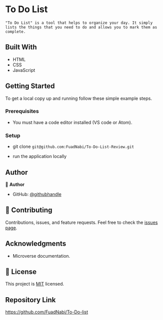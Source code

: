 # To Do List 

`"To Do List" is a tool that helps to organize your day. It simply lists the things that you need to do and allows you to mark them as complete.`

## Built With

- HTML
- CSS
- JavaScript

## Getting Started

To get a local copy up and running follow these simple example steps.

### Prerequisites

- You must have a code editor installed (VS code or Atom).

### Setup

- git clone `git@github.com:FuadNabi/To-Do-List-Review.git`

- run the application locally

## Author

:bust_in_silhouette: **Author**

- GitHub: [@githubhandle](https://github.com/FuadNabi)


## :handshake: Contributing

Contributions, issues, and feature requests.
Feel free to check the [issues page](https://github.com/FuadNabi/To-Do-list/issues).

## Acknowledgments

- Microverse documentation.

## :memo: License

This project is [MIT](./LICENSE) licensed.

## Repository Link

https://github.com/FuadNabi/To-Do-list

